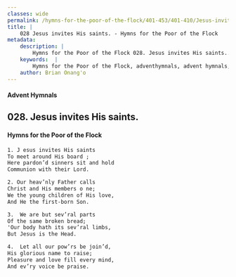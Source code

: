 ```yaml
---
classes: wide
permalink: /hymns-for-the-poor-of-the-flock/401-453/401-410/Jesus-invites-His-saints/
title: |
    028 Jesus invites His saints. - Hymns for the Poor of the Flock
metadata:
    description: |
        Hymns for the Poor of the Flock 028. Jesus invites His saints.. J esus invites His saints To meet around His board ; Here pardon’d sinners sit and hold  Communion with their Lord. 
    keywords:  |
        Hymns for the Poor of the Flock, adventhymnals, advent hymnals, Jesus invites His saints., J esus invites His saints, 
    author: Brian Onang'o
---
```


#### Advent Hymnals
## 028. Jesus invites His saints.
####  Hymns for the Poor of the Flock

```txt
1. J esus invites His saints
To meet around His board ;
Here pardon’d sinners sit and hold 
Communion with their Lord.

2. Our heav’nly Father calls
Christ and His members o ne;
We the young children of His love,
And He the first-born Son.

3.  We are but sev’ral parts
Of the same broken bread;
'Our body hath its sev’ral limbs,
But Jesus is the Head.

4.  Let all our pow’rs be join’d,
His glorious name to raise;
Pleasure and love fill every mind,
And ev’ry voice be praise.
```